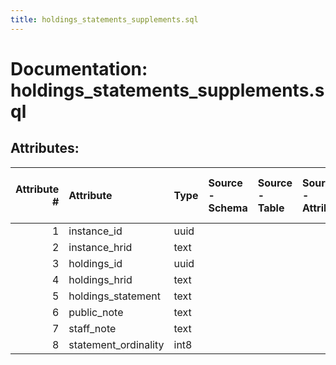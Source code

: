 ```yaml
---
title: holdings_statements_supplements.sql
---
```

# Documentation: holdings_statements_supplements.sql

## Attributes:

|   Attribute # | Attribute            | Type   | Source - Schema   | Source - Table   | Source - Attribute   | Source - Type   | Source - Multiple values   | Aggregation   | Description   | Notes   |
|--------------:|:---------------------|:-------|:------------------|:-----------------|:---------------------|:----------------|:---------------------------|:--------------|:--------------|:--------|
|             1 | instance_id          | uuid   |                   |                  |                      |                 |                            |               |               |         |
|             2 | instance_hrid        | text   |                   |                  |                      |                 |                            |               |               |         |
|             3 | holdings_id          | uuid   |                   |                  |                      |                 |                            |               |               |         |
|             4 | holdings_hrid        | text   |                   |                  |                      |                 |                            |               |               |         |
|             5 | holdings_statement   | text   |                   |                  |                      |                 |                            |               |               |         |
|             6 | public_note          | text   |                   |                  |                      |                 |                            |               |               |         |
|             7 | staff_note           | text   |                   |                  |                      |                 |                            |               |               |         |
|             8 | statement_ordinality | int8   |                   |                  |                      |                 |                            |               |               |         |